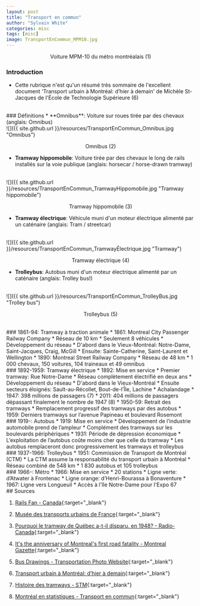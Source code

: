 ```yaml
---
layout: post
title: "Transport en commun"
author: "Sylvain White"
categories: misc
tags: [misc]
image: TransportEnCommun_MPM10.jpg
---
```

<p style="text-align: center;">Voiture MPM-10 du métro montréalais (1)</p>

### Introduction
* Cette rubrique n'est qu'un résumé très sommaire de l'excellent document 'Transport urbain à Montréal: d’hier à demain' de Michèle St-Jacques de l'École de Technologie Supérieure (6)

<br/>
### Définitions
* **Omnibus**: Voiture sur roues tirée par des chevaux (anglais: Omnibus)
<br/>
![]({{ site.github.url }}/resources/TransportEnCommun_Omnibus.jpg "Omnibus")
<p style="text-align: center;">Omnibus (2)</p>

* **Tramway hippomobile**: Voiture tirée par des chevaux le long de rails installés sur la voie publique (anglais: horsecar / horse-drawn tramway)
<br/>
![]({{ site.github.url }}/resources/TransportEnCommun_TramwayHippomobile.jpg "Tramway hippomobile")
<p style="text-align: center;">Tramway hippomobile (3)</p>

* **Tramway électrique**: Véhicule muni d'un moteur électrique alimenté par un caténaire (anglais: Tram / streetcar)
<br/>
![]({{ site.github.url }}/resources/TransportEnCommun_TramwayÉlectrique.jpg "Tramway")
<p style="text-align: center;">Tramway électrique (4)</p>

* **Trolleybus**: Autobus muni d'un moteur électrique alimenté par un caténaire (anglais: Trolley bus!)
<br/>
![]({{ site.github.url }}/resources/TransportEnCommun_TrolleyBus.jpg "Trolley bus")
<p style="text-align: center;">Trolleybus (5)</p>

<br/> 
### 1861-94: Tramway à traction animale
* 1861: Montreal City Passenger Railway Company
	* Réseau de 10 km
	* Seulement 8 véhicules
* Développement du réseau
	* D'abord dans le Vieux-Montréal: Notre-Dame, Saint-Jacques, Craig, McGill
	* Ensuite: Sainte-Catherine, Saint-Laurent et Wellington
* 1890: Montreal Street Railway Company
	* Réseau de 48 km
	* 1 000 chevaux, 150 voitures, 104 traineaux et 49 omnibus

<br/>
### 1892-1959: Tramway électrique
* 1892: Mise en service
	* Premier tramway: Rue Notre-Dame
	* Réseau complètement électrifié en deux ans 
* Développement du réseau
	* D'abord dans le Vieux-Montréal
	* Ensuite secteurs éloignés: Sault-au-Récollet, Bout-de-l’Île, Lachine
* Achalandage
	* 1947: 398 millions de passagers (7)
	* 2011: 404 millions de passagers dépassant finalement le nombre de 1947 (8)
* 1950-59: Retrait des tramways
	* Remplacement progressif des tramways par des autobus
	* 1959: Derniers tramways sur l’avenue Papineau et boulevard Rosemont 

<br/>
### 1919-: Autobus
* 1919: Mise en service
	* Développement de l’industrie automobile prend de l’ampleur
	* Complément des tramways sur les boulevards périphériques
* 1931: Période de dépression économique
	* L’exploitation de l’autobus coûte moins cher que celle du tramway
	* Les autobus remplaceront donc progressivement les tramways et trolleybus

<br/>
### 1937-1966: Trolleybus
* 1951: Commission de Transport de Montréal (CTM) 
	* La CTM assume la responsabilité du transport urbain à Montréal
	* Réseau combiné de 548 km
	* 1 830 autobus et 105 trolleybus

<br/>
### 1966-: Métro
* 1966: Mise en service
	* 20 stations
	* Ligne verte: d’Atwater à Frontenac
	* Ligne orange: d’Henri-Bourassa à Bonaventure
* 1967: Ligne vers Longueuil
	* Accès à l'île Notre-Dame pour l'Expo 67

<br/>
## Sources

1. [Rails Fan - Canada](https://metro.railfans.ca/current-fleet/bombardier-alstom-mpm-10){:target="_blank"}

2. [Musée des transports urbains de France](https://amtuir.org/le-musee-des-transports-urbains/les-collections/toulouse-oh-7-1863/){:target="_blank"}

3. [Pourquoi le tramway de Québec a-t-il disparu, en 1948? - Radio-Canada](https://ici.radio-canada.ca/nouvelle/1749074/tramway-quebec-histoire-difficultes-fin-competition-bus){:target="_blank"}

4. [It's the anniversary of Montreal's first road fatality - Montreal Gazette](https://montrealgazette.com/news/local-news/its-the-anniversary-of-montreals-first-road-casualty-a-pedestrian-hit-by-a-driver-avoiding-a-street-car){:target="_blank"}

5. [Bus Drawings - Transportation Photo Website](http://www.busdrawings.com/){:target="_blank"}

6. [Transport urbain à Montréal: d’hier à demain](https://ceriu.qc.ca/system/files/e2.4_michele_st-jacques.pdf){:target="_blank"}

7. [Histoire des tramways - STM](https://www.stm.info/fr/a-propos/decouvrez-la-STM-et-son-histoire/histoire/histoire-des-tramways){:target="_blank"}

8. [Montréal en statistiques - Transport en commun](https://ville.montreal.qc.ca/portal/page?_pageid=6897,67889670&_dad=portal&_schema=PORTAL){:target="_blank"}
